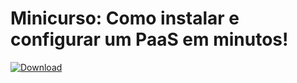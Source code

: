 # Minicurso: Como instalar e configurar um PaaS em minutos!

[![Download](https://user-images.githubusercontent.com/1512341/120692702-828af400-c47e-11eb-9c79-6a988b3c521a.png)](https://github.com/douglasjunior/conccepar-caprover-workshop/raw/main/Minicurso%20-%20Slides.pdf)
